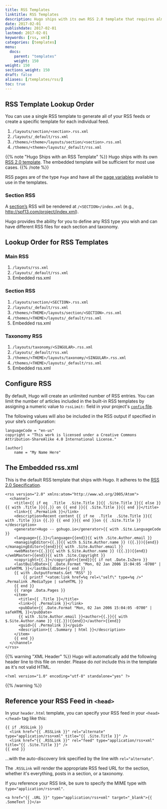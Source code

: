 ```yaml
---
title: RSS Templates
linktitle: RSS Templates
description: Hugo ships with its own RSS 2.0 template that requires almost no configuration, or you can create your own RSS templates.
date: 2017-02-01
publishdate: 2017-02-01
lastmod: 2017-02-01
keywords: [rss, xml]
categories: [templates]
menu:
  docs:
    parent: "templates"
    weight: 150
weight: 150
sections_weight: 150
draft: false
aliases: [/templates/rss/]
toc: true
---
```


## RSS Template Lookup Order

You can use a single RSS template to generate all of your RSS feeds or create a specific template for each individual feed.

1. `/layouts/section/<section>.rss.xml`
2. `/layouts/_default/rss.xml`
3. `/themes/<theme>/layouts/section/<section>.rss.xml`
4. `/themes/<theme>/layouts/_default/rss.xml`

{{% note "Hugo Ships with an RSS Template" %}}
Hugo ships with its own [RSS 2.0 template](#the-embedded-rss-xml). The embedded template will be sufficient for most use cases.
{{% /note %}}

RSS pages are of the type `Page` and have all the [page variables](/variables/page/) available to use in the templates.

### Section RSS

A [section’s][section] RSS will be rendered at `/<SECTION>/index.xml` (e.g., http://spf13.com/project/index.xml).

Hugo provides the ability for you to define any RSS type you wish and can have different RSS files for each section and taxonomy.

## Lookup Order for RSS Templates

### Main RSS

1. `/layouts/rss.xml`
2. `/layouts/_default/rss.xml`
3.  Embedded rss.xml

### Section RSS

1. `/layouts/section/<SECTION>.rss.xml`
2. `/layouts/_default/rss.xml`
3. `/themes/<THEME>/layouts/section/<SECTION>.rss.xml`
4. `/themes/<THEME>/layouts/_default/rss.xml`
5. Embedded rss.xml

### Taxonomy RSS

1. `/layouts/taxonomy/<SINGULAR>.rss.xml`
2. `/layouts/_default/rss.xml`
3. `/themes/<THEME>/layouts/taxonomy/<SINGULAR>.rss.xml`
4. `/themes/<THEME>/layouts/_default/rss.xml`
5. Embedded rss.xml

## Configure RSS

By default, Hugo will create an unlimited number of RSS entries. You can limit the number of articles included in the built-in RSS templates by assigning a numeric value to `rssLimit:` field in your project's [`config` file][config].

The following values will also be included in the RSS output if specified in your site’s configuration:

```
languageCode = "en-us"
copyright = "This work is licensed under a Creative Commons Attribution-ShareAlike 4.0 International License."

[author]
    name = "My Name Here"
```

## The Embedded rss.xml

This is the default RSS template that ships with Hugo. It adheres to the [RSS 2.0 Specification][RSS 2.0].

```
<rss version="2.0" xmlns:atom="http://www.w3.org/2005/Atom">
  <channel>
    <title>{{ if eq  .Title  .Site.Title }}{{ .Site.Title }}{{ else }}{{ with .Title }}{{.}} on {{ end }}{{ .Site.Title }}{{ end }}</title>
    <link>{{ .Permalink }}</link>
    <description>Recent content {{ if ne  .Title  .Site.Title }}{{ with .Title }}in {{.}} {{ end }}{{ end }}on {{ .Site.Title }}</description>
    <generator>Hugo -- gohugo.io</generator>{{ with .Site.LanguageCode }}
    <language>{{.}}</language>{{end}}{{ with .Site.Author.email }}
    <managingEditor>{{.}}{{ with $.Site.Author.name }} ({{.}}){{end}}</managingEditor>{{end}}{{ with .Site.Author.email }}
    <webMaster>{{.}}{{ with $.Site.Author.name }} ({{.}}){{end}}</webMaster>{{end}}{{ with .Site.Copyright }}
    <copyright>{{.}}</copyright>{{end}}{{ if not .Date.IsZero }}
    <lastBuildDate>{{ .Date.Format "Mon, 02 Jan 2006 15:04:05 -0700" | safeHTML }}</lastBuildDate>{{ end }}
    {{ with .OutputFormats.Get "RSS" }}
        {{ printf "<atom:link href=%q rel=\"self\" type=%q />" .Permalink .MediaType | safeHTML }}
    {{ end }}
    {{ range .Data.Pages }}
    <item>
      <title>{{ .Title }}</title>
      <link>{{ .Permalink }}</link>
      <pubDate>{{ .Date.Format "Mon, 02 Jan 2006 15:04:05 -0700" | safeHTML }}</pubDate>
      {{ with .Site.Author.email }}<author>{{.}}{{ with $.Site.Author.name }} ({{.}}){{end}}</author>{{end}}
      <guid>{{ .Permalink }}</guid>
      <description>{{ .Summary | html }}</description>
    </item>
    {{ end }}
  </channel>
</rss>
```

{{% warning "XML Header" %}}
Hugo will automatically add the following header line to this file on render. Please do *not* include this in the template as it's not valid HTML.
```
<?xml version="1.0" encoding="utf-8" standalone="yes" ?>
```
{{% /warning %}}

## Reference your RSS Feed in `<head>`

In your `header.html` template, you can specify your RSS feed in your `<head></head>` tag like this:

```
{{ if .RSSLink }}
  <link href="{{ .RSSLink }}" rel="alternate" type="application/rss+xml" title="{{ .Site.Title }}" />
  <link href="{{ .RSSLink }}" rel="feed" type="application/rss+xml" title="{{ .Site.Title }}" />
{{ end }}
```

...with the auto-discovery link specified by the line with `rel="alternate"`.

The `.RSSLink` will render the appropriate RSS feed URL for the section, whether it's everything, posts in a section, or a taxonomy.

If you reference your RSS link, be sure to specify the MIME type with `type="application/rss+xml"`.

```
<a href="{{ .URL }}" type="application/rss+xml" target="_blank">{{ .SomeText }}</a>
```

[config]: /getting-started/configuration/
[embedded]: #the-embedded-rss-xml
[RSS 2.0]: http://cyber.law.harvard.edu/rss/rss.html "RSS 2.0 Specification"
[section]: /content-management/sections/
